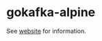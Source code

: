 # gokafka-alpine

See [website](https://adaickalavan.github.io/portfolio/docker_images/) for information.
